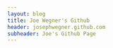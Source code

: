 ```yaml
---
layout: blog
title: Joe Wegner's Github
header: josephwegner.github.com
subheader: Joe's Github Page
---
```

